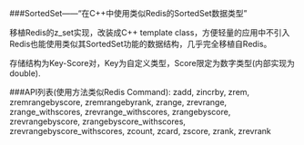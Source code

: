 ###SortedSet——“在C++中使用类似Redis的SortedSet数据类型”

移植Redis的z_set实现，改装成C++ template class，方便轻量的应用中不引入Redis也能使用类似其SortedSet功能的数据结构，几乎完全移植自Redis。

存储结构为Key-Score对，Key为自定义类型，Score限定为数字类型(内部实现为double).

###API列表(使用方法类似Redis Command):
zadd, zincrby, zrem, zremrangebyscore, zremrangebyrank, zrange, zrevrange, zrange_withscores, zrevrange_withscores, zrangebyscore, zrevrangebyscore, zrangebyscore_withscores, zrevrangebyscore_withscores, zcount, zcard, zscore, zrank, zrevrank
